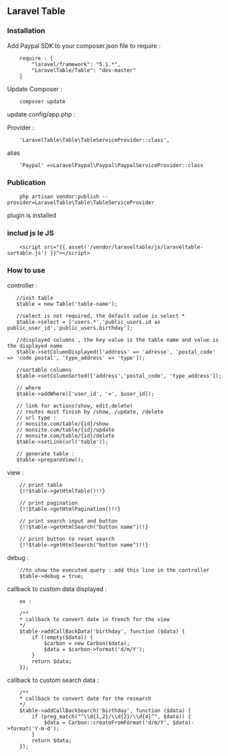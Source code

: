 ## Laravel Table ##

### Installation ###

Add Paypal SDK to your composer.json file to require  :
```
    require : {
        "laravel/framework": "5.1.*",
        "LaravelTable/Table": "dev-master"
    }
```

Update Composer :
```
    composer update
```

update config/app.php :

Provider :

```
    'LaravelTable\Table\TableServiceProvider::class',

```
alias
```
    'Paypal' =>LaravelPaypal\Paypal\PaypalServiceProvider::class

```

### Publication ###

```
    php artisan vendor:publish --provider=LaravelTable\Table\TableServiceProvider
```

plugin is installed

### includ js le JS ###

```
    <script src="{{ asset('/vendor/laraveltable/js/laraveltable-sortable.js') }}"></script>
```

### How to use ###

controller :
```
   //init table
   $table = new Table('table-name');

   //select is not required, the default value is select *
   $table->select = ['users.*','public_users.id as public_user_id','public_users.birthday'];

   //displayed columns , the key value is the table name and value is the displayed name
   $table->setColumnDisplayed(['address' => 'adresse', 'postal_code' => 'code postal', 'type_address' => 'type']);

   //sortable columns
   $table->setColumnSorted(['address','postal_code', 'type_address']);

   // where
   $table->addWhere(['user_id', '=', $user_id]);

   // link for actions(show, edit,delete)
   // routes must finish by /show, /update, /delete
   // url type :
   // monsite.com/table/{id}/show
   // monsite.com/table/{id}/update
   // monsite.com/table/{id}/delete
   $table->setLink(url('table'));

   // generate table :
   $table->prepareView();
```

view :

```
    // print table
    {!!$table->getHtmlTable()!!}

    // print pagination
    {!!$table->getHtmlPagination()!!}

    // print search input and button
    {!!$table->getHtmlSearch("button name")!!}

    // print button to reset search
    {!!$table->getHtmlSearch("button name")!!}

```

debug :

```
    //to show the executed query : add this line in the controller
    $table->debug = true;
```

callback to custom data displayed :

```
    ex :

    /**
    * callback to convert date in french for the view
    */
    $table->addCallBackData('birthday', function ($data) {
        if (!empty($data)) {
            $carbon = new Carbon($data);
            $data = $carbon->format('d/m/Y');
        }
        return $data;
    });
```

callback to custom search data :

```
    /**
    * callback to convert date for the research
    */
    $table->addCallBackSearch('birthday', function ($data) {
        if (preg_match("^\\d{1,2}/\\d{2}/\\d{4}^", $data)) {
            $data = Carbon::createFromFormat('d/m/Y', $data)->format('Y-m-d');
        }
        return $data;
    });
```
